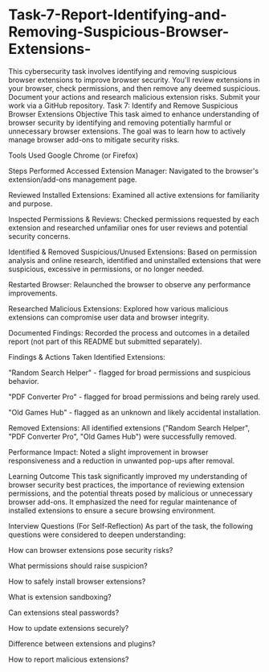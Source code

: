 # Task-7-Report-Identifying-and-Removing-Suspicious-Browser-Extensions-
This cybersecurity task involves identifying and removing suspicious browser extensions to improve browser security. You'll review extensions in your browser, check permissions, and then remove any deemed suspicious. Document your actions and research malicious extension risks. Submit your work via a GitHub repository.
Task 7: Identify and Remove Suspicious Browser Extensions
Objective
This task aimed to enhance understanding of browser security by identifying and removing potentially harmful or unnecessary browser extensions. The goal was to learn how to actively manage browser add-ons to mitigate security risks.

Tools Used
Google Chrome (or Firefox)

Steps Performed
Accessed Extension Manager: Navigated to the browser's extension/add-ons management page.

Reviewed Installed Extensions: Examined all active extensions for familiarity and purpose.

Inspected Permissions & Reviews: Checked permissions requested by each extension and researched unfamiliar ones for user reviews and potential security concerns.

Identified & Removed Suspicious/Unused Extensions: Based on permission analysis and online research, identified and uninstalled extensions that were suspicious, excessive in permissions, or no longer needed.

Restarted Browser: Relaunched the browser to observe any performance improvements.

Researched Malicious Extensions: Explored how various malicious extensions can compromise user data and browser integrity.

Documented Findings: Recorded the process and outcomes in a detailed report (not part of this README but submitted separately).

Findings & Actions Taken
Identified Extensions:

"Random Search Helper" - flagged for broad permissions and suspicious behavior.

"PDF Converter Pro" - flagged for broad permissions and being rarely used.

"Old Games Hub" - flagged as an unknown and likely accidental installation.

Removed Extensions: All identified extensions ("Random Search Helper", "PDF Converter Pro", "Old Games Hub") were successfully removed.

Performance Impact: Noted a slight improvement in browser responsiveness and a reduction in unwanted pop-ups after removal.

Learning Outcome
This task significantly improved my understanding of browser security best practices, the importance of reviewing extension permissions, and the potential threats posed by malicious or unnecessary browser add-ons. It emphasized the need for regular maintenance of installed extensions to ensure a secure browsing environment.

Interview Questions (For Self-Reflection)
As part of the task, the following questions were considered to deepen understanding:

How can browser extensions pose security risks?

What permissions should raise suspicion?

How to safely install browser extensions?

What is extension sandboxing?

Can extensions steal passwords?

How to update extensions securely?

Difference between extensions and plugins?

How to report malicious extensions?
